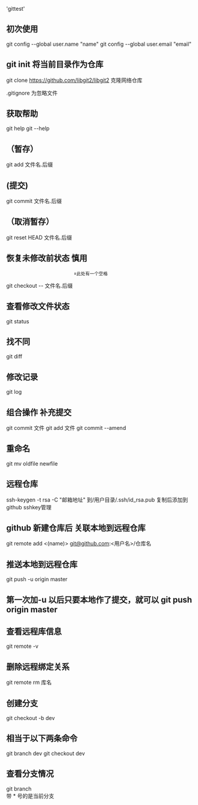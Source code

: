 'gittest' 

## 初次使用
 git config --global user.name "name"
 git config --global user.email "email"


## git init 将当前目录作为仓库
 git clone https://github.com/libgit2/libgit2 克隆网络仓库

.gitignore 为忽略文件

## 获取帮助
 git help <opt>
 git <opt> --help

## （暂存）
git add 文件名.后缀  

## (提交)
git commit 文件名.后缀

## （取消暂存）
git reset HEAD 文件名.后缀 
## 恢复未修改前状态  慎用
                             ⬇此处有一个空格
git checkout -- 文件名.后缀  

## 查看修改文件状态
git status 

## 找不同
git diff 

## 修改记录
git log 


##  组合操作 补充提交
 git commit 文件
 git add 文件
 git commit --amend 

## 重命名
git mv oldfile newfile  



## 远程仓库
 ssh-keygen -t rsa -C "邮箱地址" 
 到/用户目录/.ssh/id_rsa.pub 复制后添加到github sshkey管理
## github 新建仓库后 关联本地到远程仓库
 git remote add <(name)> git@github.com:<用户名>/仓库名             
## 推送本地到远程仓库 
git push -u origin master                              
## 第一次加-u 以后只要本地作了提交，就可以 git push origin master
## 查看远程库信息
git remote -v 
## 删除远程绑定关系
git remote rm 库名 


## 创建分支
 git checkout -b dev 
## 相当于以下两条命令
 git branch dev
 git checkout dev 

## 查看分支情况
git branch   
 带 * 号的是当前分支
## 